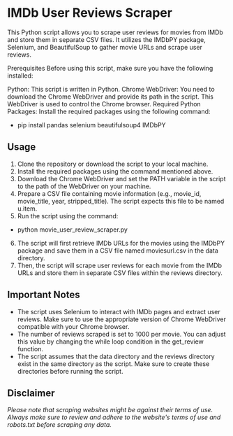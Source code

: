 # IMDb User Reviews Scraper
This Python script allows you to scrape user reviews for movies from IMDb and store them in separate CSV files. It utilizes the IMDbPY package, Selenium, and BeautifulSoup to gather movie URLs and scrape user reviews.

Prerequisites
Before using this script, make sure you have the following installed:

Python: This script is written in Python.
Chrome WebDriver: You need to download the Chrome WebDriver and provide its path in the script. This WebDriver is used to control the Chrome browser.
Required Python Packages: Install the required packages using the following command:

 - pip install pandas selenium beautifulsoup4 IMDbPY

## Usage
1. Clone the repository or download the script to your local machine.
2. Install the required packages using the command mentioned above.
3. Download the Chrome WebDriver and set the PATH variable in the script to the path of the WebDriver on your machine.
4. Prepare a CSV file containing movie information (e.g., movie_id, movie_title, year, stripped_title). The script expects this file to be named u.item.
5. Run the script using the command:

 - python movie_user_review_scraper.py

6. The script will first retrieve IMDb URLs for the movies using the IMDbPY package and save them in a CSV file named moviesurl.csv in the data directory.
7. Then, the script will scrape user reviews for each movie from the IMDb URLs and store them in separate CSV files within the reviews directory.

## Important Notes
- The script uses Selenium to interact with IMDb pages and extract user reviews. Make sure to use the appropriate version of Chrome WebDriver compatible with your Chrome browser.
- The number of reviews scraped is set to 1000 per movie. You can adjust this value by changing the while loop condition in the get_review function.
- The script assumes that the data directory and the reviews directory exist in the same directory as the script. Make sure to create these directories before running the script.

## Disclaimer
*Please note that scraping websites might be against their terms of use. Always make sure to review and adhere to the website's terms of use and robots.txt before scraping any data.*

